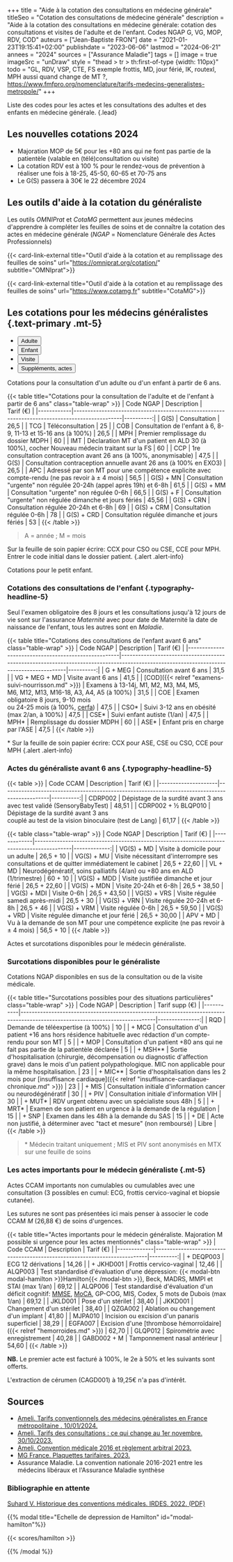 +++
title = "Aide à la cotation des consultations en médecine générale"
titleSeo = "Cotation des consultations de médecine générale"
description = "Aide à la cotation des consultations en médecine générale: cotation des consultations et visites de l'adulte et de l'enfant. Codes NGAP G, VG, MOP, RDV, COD"
auteurs = ["Jean-Baptiste FRON"]
date = "2021-01-23T19:15:41+02:00"
publishdate = "2023-06-06"
lastmod = "2024-06-21"
annees = "2024"
sources = ["Assurance Maladie"]
tags = []
image = true
imageSrc = "unDraw"
style = "thead > tr > th:first-of-type {width: 110px}"
todo = "GL, RDV, VSP, CTE, FS exemple frottis, MD, jour férié, IK, routexl, MPH aussi quand change de MT ?, https://www.fmfpro.org/nomenclature/tarifs-medecins-generalistes-metropole/"
+++

Liste des codes pour les actes et les consultations des adultes et des enfants en médecine générale.
{.lead}

## Les nouvelles cotations 2024

- Majoration MOP de 5€ pour les +80 ans qui ne font pas partie de la patientèle (valable en (télé)consultation ou visite)
- La cotation RDV est à 100 % pour le rendez-vous de prévention à réaliser une fois à 18-25, 45-50, 60-65 et 70-75 ans
- Le G(S) passera à 30€ le 22 décembre 2024

## Les outils d'aide à la cotation du généraliste

Les outils *OMNIPrat* et *CotaMG* permettent aux jeunes médecins d'apprendre à compléter les feuilles de soins et de connaître la cotation des actes en médecine générale (*NGAP* = Nomenclature Générale des Actes Professionnels)

{{< card-link-external title="Outil d'aide à la cotation et au remplissage des feuilles de soins" url="https://omniprat.org/cotation/" subtitle="OMNIprat">}}

{{< card-link-external title="Outil d'aide à la cotation et au remplissage des feuilles de soins" url="https://www.cotamg.fr" subtitle="CotaMG">}}

## Les cotations pour les médecins généralistes {.text-primary .mt-5}

<div class="card card-hover my-3 mb-xl-5">
  <ul class="nav nav-tabs nav-justified" id="tabs-cotations" role="tablist" style="overflow-x: hidden">
    <li class="nav-item" role="presentation">
      <button aria-controls="adulte-panel" aria-selected="true" class="nav-link active" data-toggle="tab" data-target="#adulte-panel" id="adulte-tab" type="button" role="tab">Adulte</button>
    </li>
    <li class="nav-item" role="presentation">
      <button aria-controls="enfant-panel" aria-selected="false" class="nav-link" data-toggle="tab" data-target="#enfant-panel" id="enfant-tab" type="button" role="tab">Enfant</button>
    </li>
    <li class="nav-item" role="presentation">
      <button aria-controls="visite-panel" aria-selected="false" class="nav-link" data-toggle="tab" data-target="#visite-panel" id="visite-tab" type="button" role="tab">Visite</button>
    </li>
    <li class="nav-item" role="presentation">
      <button aria-controls="actes-panel" aria-selected="false" class="nav-link" data-toggle="tab" data-target="#actes-panel" id="actes-tab" type="button" role="tab">Suppléments, actes</button>
    </li>
  </ul>
  <div class="tab-content card-body">
    <div aria-labelledby="adulte-tab" class="tab-pane fade show active" id="adulte-panel" role="tabpanel">

Cotations pour la consultation d'un adulte ou d'un enfant à partir de 6 ans.

{{< table title="Cotations pour la consultation de l'adulte et de l'enfant à partir de 6 ans" class="table-wrap" >}}
| Code NGAP  | Description                                                                                   | Tarif&nbsp;(€) |
|------------|-----------------------------------------------------------------------------------------------|----------:|
| G(S)       | Consultation                                                                                  |      26,5 |
| TCG        | Téléconsultation                                                                              |        25 |
| COB        | Consultation de l'enfant à 6, 8-9, 11-13 et 15-16 ans (à 100%)                                |      26,5 |
| MPH        | Premier remplissage du dossier MDPH                                                           |        60 |
| IMT        | Déclaration MT d'un patient en ALD 30 (à 100%), cocher Nouveau médecin traitant sur la FS     |        60 |
| CCP        | 1re consultation contraception avant 26 ans (à 100%, anonymisable)                            |      47,5 |
| G(S)       | Consultation contraception annuelle avant 26 ans (à 100% en EXO3)                             |      26,5 |
| APC        | Adressé par son MT pour une compétence explicite avec compte-rendu (ne pas revoir à ± 4 mois) |      56,5 |
| G(S) + MN  | Consultation "urgente" non régulée 20-24h (appel après 19h) et 6-8h                           |      61,5 |
| G(S) + MM  | Consultation "urgente" non régulée 0-6h                                                       |      66,5 |
| G(S) + F   | Consultation "urgente" non régulée dimanche et jours fériés                                   |     45,56 |
| G(S) + CRN | Consultation régulée 20-24h et 6-8h                                                           |        69 |
| G(S) + CRM | Consultation régulée 0-6h                                                                     |        78 |
| G(S) + CRD | Consultation régulée dimanche et jours fériés                                                 |        53 |
{{< /table >}}

> A = année ; M = mois

Sur la feuille de soin papier écrire: CCX pour CSO ou CSE, CCE pour MPH. Entrer le code initial dans le dossier patient.
{.alert .alert-info}

  </div><!-- No more than 2-spaces indentation to prevent code block declaration -->
  <div aria-labelledby="enfant-tab" class="tab-pane fade" id="enfant-panel" role="tabpanel">

Cotations pour le petit enfant.

### Cotations des consultations de l'enfant {.typography-headline-5}

Seul l'examen obligatoire des 8 jours et les consultations jusqu'à 12 jours de vie sont sur l'assurance *Maternité* avec pour date de Maternité la date de naissance de l'enfant, tous les autres sont en *Maladie*.

{{< table title="Cotations des consultations de l'enfant avant 6 ans" class="table-wrap" >}}
| Code NGAP                                           | Description                                                                                                                            | Tarif&nbsp;(€) |
|-----------------------------------------------------|----------------------------------------------------------------------------------------------------------------------------------------|----------:|
| G + MEG                                             | Consultation avant 6 ans                                                                                                               |      31,5 |
| VG + MEG + MD                                       | Visite avant 6 ans                                                                                                                     |      41,5 |
| [COD]({{< relref "examens-suivi-nourrisson.md" >}}) | Examens à 13-14j, M1, M2, M3, M4, M5,<br> M6, M12, M13, M16-18, A3, A4, A5  (à 100%)                                                   |      31,5 |
| COE                                                 | Examen obligatoire 8 jours, 9-10 mois<br> ou 24-25 mois (à 100%, [cerfa](https://www.formulaires.service-public.fr/gf/cerfa_12596.do)) |      47,5 |
| CSO*                                                | Suivi 3-12 ans en obésité (max 2/an, à 100%)                                                                                           |      47,5 |
| CSE*                                                | Suivi enfant autiste (1/an)                                                                                                            |      47,5 |
| MPH*                                                | Remplissage du dossier MDPH                                                                                                            |        60 |
| ASE*                                                | Enfant pris en charge par l'ASE                                                                                                        |      47,5 |
{{< /table >}}

\* Sur la feuille de soin papier écrire: CCX pour ASE, CSE ou CSO, CCE pour MPH
{.alert .alert-info}

### Actes du généraliste avant 6 ans {.typography-headline-5}

{{< table >}}
| Code CCAM           | Description                                                                                   | Tarif&nbsp;(€) |
|---------------------|-----------------------------------------------------------------------------------------------|----------:|
| CDRP002             | Dépistage de la surdité avant 3 ans<br>avec test validé (SensoryBabyTest)                     |     48,51 |
| CDRP002 + ½ BLQP010 | Dépistage de la surdité avant 3 ans<br>couplé au test de la vision binoculaire (test de Lang) |     61,17 |
{{< /table >}}

  </div>
  <div aria-labelledby="visite-tab" class="tab-pane fade" id="visite-panel" role="tabpanel">

{{< table class="table-wrap" >}}
| Code NGAP   | Description                                                                               |  Tarif&nbsp;(€) |
|-------------|-------------------------------------------------------------------------------------------|-------------:|
| VG(S) + MD  | Visite à domicile pour un adulte                                                          |    26,5 + 10 |
| VG(S) + MU  | Visite nécessitant d'interrompre ses consultations et de quitter immédiatement le cabinet | 26,5 + 22,60 |
| VL + MD     | Neurodégénératif, soins palliatifs (4/an) ou +80 ans en ALD (1/trimestre)                 |      60 + 10 |
| VG(S) + MDD | Visite justifiée dimanche et jour férié                                                   | 26,5 + 22,60 |
| VG(S) + MDN | Visite 20-24h et 6-8h                                                                     | 26,5 + 38,50 |
| VG(S) + MDI | Visite 0-6h                                                                               | 26,5 + 43,50 |
| VG(S) + VRS | Visite régulée samedi après-midi                                                          |    26,5 + 30 |
| VG(S) + VRN | Visite régulée 20-24h et 6-8h                                                             |    26,5 + 46 |
| VG(S) + VRM | Visite régulée 0-6h                                                                       | 26,5 + 59,50 |
| VG(S) + VRD | Visite régulée dimanche et jour férié                                                     | 26,5 + 30,00 |
| APV + MD    | Vu à la demande de son MT pour une compétence explicite (ne pas revoir à ± 4 mois)        |    56,5 + 10 |
{{< /table >}}

  </div>
  <div aria-labelledby="actes-tab" class="tab-pane fade" id="actes-panel" role="tabpanel">

Actes et surcotations disponibles pour le médecin généraliste.

### Surcotations disponibles pour le généraliste

Cotations NGAP disponibles en sus de la consultation ou de la visite médicale.

{{< table title="Surcotations possibles pour des situations particulières" class="table-wrap" >}}
| Code NGAP | Description                                                                                                                  | Tarif supp (€) |
|-----------|------------------------------------------------------------------------------------------------------------------------------|---------------:|
| RQD       | Demande de téléexpertise (à 100%)                                                                                            |             10 |
| + MCG     | Consultation d'un patient +16 ans hors résidence habituelle avec rédaction d'un compte-rendu pour son MT                     |              5 |
| + MOP     | Consultation d'un patient +80 ans qui ne fait pas partie de la patientèle déclarée                                           |              5 |
| + MSH**   | Sortie d'hospitalisation (chirurgie, décompensation ou diagnostic d'affection grave) dans le mois d'un patient polypathologique. MIC non applicable pour la même hospitalisation. | 23 |
| + MIC**   | Sortie d'hospitalisation dans les 2 mois pour [insuffisance cardiaque]({{< relref "insuffisance-cardiaque-chronique.md" >}}) |             23 |
| + MIS     | Consultation initiale d'information cancer ou neurodégénératif                                                               |             30 |
| + PIV     | Consultation initiale d'information VIH                                                                                      |             30 |
| + MUT*    | RDV urgent obtenu avec un spécialiste sous 48h                                                                               |              5 |
| + MRT*    | Examen de son patient en urgence à la demande de la régulation                                                               |             15 |
| + SNP     | Examen dans les 48h à la demande du SAS                                                                                      |             15 |
| + DE      | Acte non justifié, à déterminer avec "tact et mesure" (non remboursé)                                                        |          Libre |
{{< /table >}}

> \* Médecin traitant uniquement ; MIS et PIV sont anonymisés en MTX sur une feuille de soins

### Les actes importants pour le médecin généraliste {.mt-5}

Actes CCAM importants non cumulables ou cumulables avec une consultation (3 possibles en cumul: ECG, frottis cervico-vaginal et biopsie cutanée).

Les sutures ne sont pas présentées ici mais penser à associer le code CCAM *M* (26,88 €) de soins d'urgences.

{{< table title="Actes importants pour le médecin généraliste. Majoration M possible si urgence pour les actes mentionnés" class="table-wrap" >}}
| Code CCAM   | Description                                                               | Tarif&nbsp;(€) |
|-------------|---------------------------------------------------------------------------|----------:|
| + DEQP003   | ECG 12 dérivations                                                        |     14,26 |
| + JKHD001   | Frottis cervico-vaginal                                                   |     12,46 |
| ALQP003     | Test standardisé d'évaluation d'une dépression: {{< modal-btn modal-hamilton >}}Hamilton{{< /modal-btn >}}, Beck, MADRS, MMPI et STAI (max 1/an) | 69,12 |
| ALQP006     | Test standardisé d'évaluation d'un déficit cognitif: [MMSE](https://www.has-sante.fr/upload/docs/application/pdf/2012-04/mmse.pdf), [MoCA](/print/moca.pdf), GP-COG, MIS, Codex, 5 mots de Dubois (max 1/an) | 69,12 |
| JKLD001     | Pose d'un stérilet                                                        |     38,40 |
| JKKD001     | Changement d'un stérilet                                                  |     38,40 |
| QZGA002     | Ablation ou changement d'un implant                                       |     41,80 |
| MJPA010     | Incision ou excision d'un panaris superficiel                             |     38,29 |
| EGFA007     | Excision d'une [thrombose hémorroïdaire]({{< relref "hemorroides.md" >}}) |     62,70 |
| GLQP012     | Spirométrie avec enregistrement                                           |     40,28 |
| GABD002 + M | Tamponnement nasal antérieur                                              |     54,60 |
{{< /table >}}

**NB.** Le premier acte est facturé à 100%, le 2e à 50% et les suivants sont offerts.

L'extraction de cérumen (CAGD001) à 19,25€ n'a pas d'intérêt.

  </div>
  </div>
</div>

## Sources

- [Ameli. Tarifs conventionnels des médecins généralistes en France métropolitaine . 10/01/2024.](https://www.ameli.fr/lille-douai/medecin/exercice-liberal/facturation-remuneration/consultations-actes/tarifs/tarifs-generalistes/tarifs-metropole)
- [Ameli. Tarifs des consultations : ce qui change au 1er novembre. 30/10/2023.](https://www.ameli.fr/hauts-de-seine/medecin/actualites/tarifs-des-consultations-ce-qui-change-au-1er-novembre)
- [Ameli. Convention médicale 2016 et règlement arbitral 2023.](https://www.ameli.fr/hauts-de-seine/medecin/textes-reference/convention-medicale-2016)
- [MG France. Plaquettes tarifaires. 2023.](https://www.mgfrance.org/telechargements/guides-et-plaquettes-publics/2363-plaquettes-tarifaires)
- Assurance Maladie. La convention nationale 2016-2021 entre les médecins libéraux et l'Assurance Maladie synthèse

### Bibliographie en attente

[Suhard V. Historique des conventions médicales. IRDES. 2022. (PDF)](https://www.irdes.fr/documentation/syntheses/historique-des-conventions-medicales.pdf)

{{% modal title="Echelle de depression de Hamilton" id="modal-hamilton"%}}

{{< scores/hamilton >}}

{{% /modal %}}
